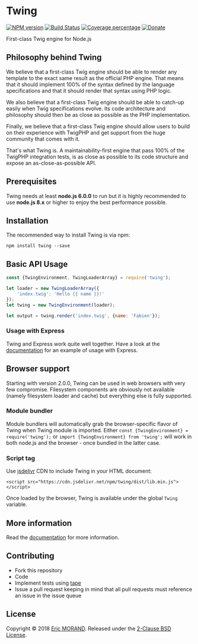 # Twing
[![NPM version][npm-image]][npm-url] [![Build Status][travis-image]][travis-url] [![Coverage percentage][coveralls-image]][coveralls-url] [![Donate][donate-image]][donate-url]

First-class Twig engine for Node.js

## Philosophy behind Twing

We believe that a first-class Twig engine should be able to render any template to the exact same result as the official PHP engine. That means that it should implement 100% of the syntax defined by the language specifications and that it should render that syntax using PHP logic.

We also believe that a first-class Twig engine should be able to catch-up easily when Twig specifications evolve. Its code architecture and philosophy should then be as close as possible as the PHP implementation.

Finally, we believe that a first-class Twig engine should allow users to build on their experience with TwigPHP and get support from the huge community that comes with it.

That's what Twing is. A maintainability-first engine that pass 100% of the TwigPHP integration tests, is as close as possible to its code structure and expose an as-close-as-possible API.

## Prerequisites

Twing needs at least **node.js 6.0.0** to run but it is highly recommended to use **node.js 8.x** or higher to enjoy the best performance possible.

## Installation

The recommended way to install Twing is via npm:

`npm install twing --save`

## Basic API Usage

```js
const {TwingEnvironment, TwingLoaderArray} = require('twing');

let loader = new TwingLoaderArray({
    'index.twig': 'Hello {{ name }}!'
});
let twing = new TwingEnvironment(loader);

let output = twing.render('index.twig', {name: 'Fabien'});
```

### Usage with Express

Twing and Express work quite well together. Have a look at the [documentation](http://ericmorand.github.io/twing/intro.html#real-world-example-using-express) for an example of usage with Express.

## Browser support

Starting with version 2.0.0, Twing can be used in web browsers with very few compromise. Filesystem components are obviously not available (namely filesystem loader and cache) but everything else is fully supported.

### Module bundler

Module bundlers will automatically grab the browser-specific flavor of Twing when Twing module is imported. Either `const {TwingEnvironment} = require('twing');` or `import {TwingEnvironment} from 'twing';` will work in both node.js and the browser - once bundled in the latter case.

### Script tag

Use [jsdelivr](https://www.jsdelivr.com/) CDN to include Twing in your HTML document:

`<script src="https://cdn.jsdelivr.net/npm/twing/dist/lib.min.js"></script>`

Once loaded by the browser, Twing is available under the global `Twing` variable.

## More information

Read the [documentation](http://ericmorand.github.io/twing) for more information.

## Contributing

* Fork this repository
* Code
* Implement tests using [tape](https://github.com/substack/tape)
* Issue a pull request keeping in mind that all pull requests must reference an issue in the issue queue

## License

Copyright © 2018 [Eric MORAND](https://github.com/ericmorand). Released under the [2-Clause BSD License](https://github.com/ericmorand/twing/blob/master/LICENSE).

[npm-image]: https://badge.fury.io/js/twing.svg
[npm-url]: https://npmjs.org/package/twing
[travis-image]: https://travis-ci.org/ericmorand/twing.svg?branch=master
[travis-url]: https://travis-ci.org/ericmorand/twing
[coveralls-image]: https://coveralls.io/repos/github/ericmorand/twing/badge.svg
[coveralls-url]: https://coveralls.io/github/ericmorand/twing
[donate-image]: https://img.shields.io/badge/Donate-PayPal-green.svg
[donate-url]: https://www.paypal.com/cgi-bin/webscr?cmd=_s-xclick&hosted_button_id=7YZU3L2JL2KJA

